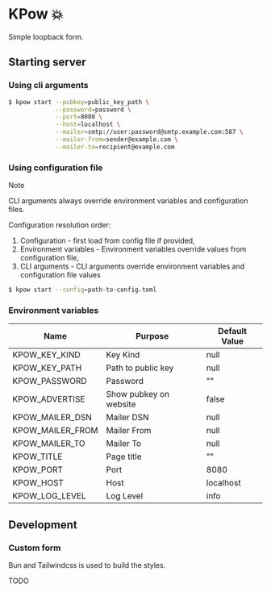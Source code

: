 # KPow 💥

Simple loopback form.

## Starting server

### Using cli arguments

```sh
$ kpow start --pubkey=public_key_path \
             --password=password \
             --port=8080 \
             --host=localhost \
             --mailer=smtp://user:password@smtp.example.com:587 \
             --mailer-from=sender@example.com \
             --mailer-to=recipient@example.com
```

### Using configuration file

> [!NOTE]
> CLI arguments always override environment variables and configuration files.

Configuration resolution order:

1. Configuration - first load from config file if provided,
2. Environment variables - Environment variables override values from configuration file,
3. CLI arguments - CLI arguments override environment variables and configuration file values

```sh
$ kpow start --config=path-to-config.toml
```

### Environment variables

| Name             | Purpose                | Default Value |
| ---------------- | ---------------------- | ------------- |
| KPOW_KEY_KIND    | Key Kind               | null          |
| KPOW_KEY_PATH    | Path to public key     | null          |
| KPOW_PASSWORD    | Password               | ""            |
| KPOW_ADVERTISE   | Show pubkey on website | false         |
| KPOW_MAILER_DSN  | Mailer DSN             | null          |
| KPOW_MAILER_FROM | Mailer From            | null          |
| KPOW_MAILER_TO   | Mailer To              | null          |
| KPOW_TITLE       | Page title             | ""            |
| KPOW_PORT        | Port                   | 8080          |
| KPOW_HOST        | Host                   | localhost     |
| KPOW_LOG_LEVEL   | Log Level              | info          |

## Development

### Custom form

Bun and Tailwindcss is used to build the styles.

TODO
